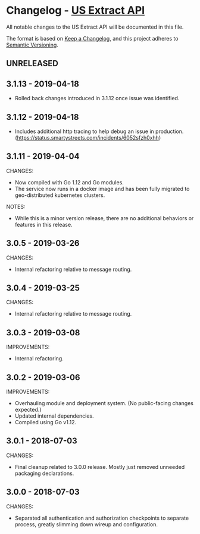 # Changelog - [US Extract API](https://smartystreets.com/docs/cloud/us-extract-api)

All notable changes to the US Extract API will be documented in this file.

The format is based on [Keep a Changelog](https://keepachangelog.com/en/1.0.0/), and this project adheres to [Semantic Versioning](https://semver.org/spec/v2.0.0.html).


## UNRELEASED

## 3.1.13 - 2019-04-18

- Rolled back changes introduced in 3.1.12 once issue was identified.


## 3.1.12 - 2019-04-18

- Includes additional http tracing to help debug an issue in production. (https://status.smartystreets.com/incidents/6052sfzh0xhh)


## 3.1.11 - 2019-04-04

CHANGES:

- Now compiled with Go 1.12 and Go modules.
- The service now runs in a docker image and has been fully migrated to geo-distributed kubernetes clusters.

NOTES:

- While this is a minor version release, there are no additional behaviors or features in this release.


## 3.0.5 - 2019-03-26

CHANGES:
- Internal refactoring relative to message routing.


## 3.0.4 - 2019-03-25

CHANGES:
- Internal refactoring relative to message routing.


## 3.0.3 - 2019-03-08

IMPROVEMENTS:
- Internal refactoring.

## 3.0.2 - 2019-03-06

IMPROVEMENTS:

- Overhauling module and deployment system. (No public-facing changes expected.)
- Updated internal dependencies.
- Compiled using Go v1.12.


## 3.0.1 - 2018-07-03

CHANGES:

- Final cleanup related to 3.0.0 release. Mostly just removed unneeded packaging declarations.


## 3.0.0 - 2018-07-03

CHANGES:

- Separated all authentication and authorization checkpoints to separate process, greatly slimming down wireup and configuration.
